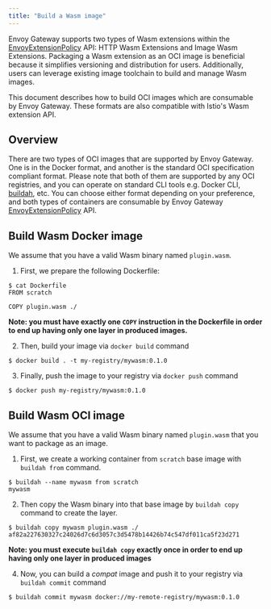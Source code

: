 ```yaml
---
title: "Build a Wasm image"
---
```


Envoy Gateway supports two types of Wasm extensions within the [EnvoyExtensionPolicy][] API: HTTP Wasm Extensions and Image Wasm Extensions. 
Packaging a Wasm extension as an OCI image is beneficial because it simplifies versioning and distribution for users. 
Additionally, users can leverage existing image toolchain to build and manage Wasm images.

This document describes how to build OCI images which are consumable by Envoy Gateway. These formats are also compatible with
Istio's Wasm extension API. 

## Overview

There are two types of OCI images that are supported by Envoy Gateway. One is in the Docker format, and another is the standard 
OCI specification compliant format. Please note that both of them are supported by any OCI registries, and you can operate 
on standard CLI tools e.g. Docker CLI, [buildah](https://buildah.io/), etc. You can choose either format depending on your preference, 
and both types of containers are consumable by Envoy Gateway [EnvoyExtensionPolicy][] API.

## Build Wasm Docker image

We assume that you have a valid Wasm binary named `plugin.wasm`.

1. First, we prepare the following Dockerfile:

```
$ cat Dockerfile
FROM scratch

COPY plugin.wasm ./
```

**Note: you must have exactly one `COPY` instruction in the Dockerfile in order to end up having only one layer in produced images.**

2. Then, build your image via `docker build` command

```
$ docker build . -t my-registry/mywasm:0.1.0
```

3. Finally, push the image to your registry via `docker push` command

```
$ docker push my-registry/mywasm:0.1.0
```

## Build Wasm OCI image

We assume that you have a valid Wasm binary named `plugin.wasm` that you want to package as an image.

1. First, we create a working container from `scratch` base image with `buildah from` command.

```
$ buildah --name mywasm from scratch
mywasm
```

2. Then copy the Wasm binary into that base image by `buildah copy` command to create the layer.

```
$ buildah copy mywasm plugin.wasm ./
af82a227630327c24026d7c6d3057c3d5478b14426b74c547df011ca5f23d271
```

**Note: you must execute `buildah copy` exactly once in order to end up having only one layer in produced images**

4. Now, you can build a *compat* image and push it to your registry via `buildah commit` command

```
$ buildah commit mywasm docker://my-remote-registry/mywasm:0.1.0
```

[EnvoyExtensionPolicy]: ../../../api/extension_types#envoyextensionpolicy
